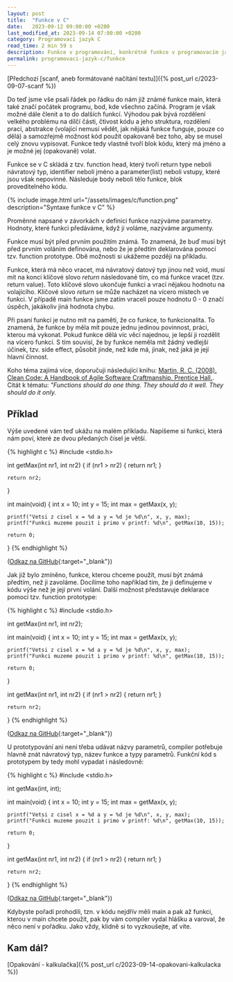```yaml
---
layout: post
title:  "Funkce v C"
date:   2023-09-12 09:00:00 +0200
last_modified_at: 2023-09-14 07:00:00 +0200
category: Programovací jazyk C
read_time: 2 min 59 s
description: Funkce v programování, konkrétně funkce v programovacím jazyku C.
permalink: programovaci-jazyk-c/funkce
---
```


[Předchozí [scanf, aneb formátované načítání textu]]({% post_url c/2023-09-07-scanf %})

Do teď jsme vše psali řádek po řádku do nám již známé funkce main, která také značí počátek programu, bod, kde všechno začíná. Program je však možné dále členit a to do dalších funkcí. Výhodou pak bývá rozdělení velkého problému na dílčí části, čtivost kódu a jeho struktura, rozdělení prací, abstrakce (volající nemusí vědět, jak nějaká funkce funguje, pouze co dělá) a samozřejmě možnost kód použít opakovaně bez toho, aby se musel celý znovu vypisovat. Funkce tedy vlastně tvoří blok kódu, který má jméno a je možné jej (opakovaně) volat.

Funkce se v C skládá z tzv. function head, který tvoří return type neboli návratový typ, identifier neboli jméno a parameter(list) neboli vstupy, které jsou však nepovinné. Následuje body neboli tělo funkce, blok proveditelného kódu.

{% include image.html url="/assets/images/c/function.png" description="Syntaxe funkce v C" %}

Proměnné napsané v závorkách v definici funkce nazýváme parametry. Hodnoty, které funkci předáváme, když ji voláme, nazýváme argumenty.

Funkce musí být před prvním použitím známá. To znamená, že buď musí být před prvním voláním definována, nebo že je předtím deklarována pomocí tzv. function prototype. Obě možnosti si ukážeme později na příkladu.

Funkce, která má něco vracet, má návratový datový typ jinou než void, musí mít na konci klíčové slovo *return* následované tím, co má funkce vracet (tzv. return value). Toto klíčové slovo ukončuje funkci a vrací nějakou hodnotu na volajícího. Klíčové slovo *return* se může nacházet na vícero místech ve funkci. V případě main funkce jsme zatím vraceli pouze hodnotu 0 - 0 značí úspěch, jakákoliv jiná hodnota chybu.

Při psaní funkcí je nutno mít na paměti, že co funkce, to funkcionalita. To znamená, že funkce by měla mít pouze jednu jedinou povinnost, práci, kterou má vykonat. Pokud funkce dělá víc věcí najednou, je lepší ji rozdělit na vícero funkcí. S tím souvisí, že by funkce neměla mít žádný vedlejší účinek, tzv. side effect, působit jinde, než kde má, jinak, než jaká je její hlavní činnost.

Koho téma zajímá více, doporučuji následující knihu: [Martin, R. C. (2008). Clean Code: A Handbook of Agile Software Craftmanship. Prentice Hall.](https://amzn.to/48dm9SC). Citát k tématu: *"Functions should do one thing. They should do it well. They should do it only.*

## Příklad

Výše uvedené vám teď ukážu na malém příkladu. Napíšeme si funkci, která nám poví, které ze dvou předaných čísel je větší.

{% highlight c %}
#include <stdio.h>

int getMax(int nr1, int nr2)
{
    if (nr1 > nr2) 
    {
        return nr1;
    }
    
    return nr2;
}

int main(void)
{
    int x = 10;
    int y = 15;
    int max = getMax(x, y);

    printf("Vetsi z cisel x = %d a y = %d je %d\n", x, y, max);
    printf("Funkci muzeme pouzit i primo v printf: %d\n", getMax(10, 15));

    return 0;
} {% endhighlight %}

([Odkaz na GitHub](https://github.com/wild-karoline/C/blob/main/07-funkce/getmax.c){:target="_blank"})

Jak již bylo zmíněno, funkce, kterou chceme použít, musí být známá předtím, než ji zavoláme. Docílíme toho například tím, že ji definujeme v kódu výše než je její první volání. Další možnost představuje deklarace pomocí tzv. function prototype:

{% highlight c %}
#include <stdio.h>

int getMax(int nr1, int nr2);

int main(void)
{
    int x = 10;
    int y = 15;
    int max = getMax(x, y);

    printf("Vetsi z cisel x = %d a y = %d je %d\n", x, y, max);
    printf("Funkci muzeme pouzit i primo v printf: %d\n", getMax(10, 15));

    return 0;
}

int getMax(int nr1, int nr2)
{
    if (nr1 > nr2) 
    {
        return nr1;
    } 
    
    return nr2;
} {% endhighlight %}

([Odkaz na GitHub](https://github.com/wild-karoline/C/blob/main/07-funkce/function-prototype.c){:target="_blank"})

U prototypování ani není třeba udávat názvy parametrů, compiler potřebuje hlavně znát návratový typ, název funkce a typy parametrů. Funkční kód s prototypem by tedy mohl vypadat i následovně:

{% highlight c %}
#include <stdio.h>

int getMax(int, int);

int main(void)
{
    int x = 10;
    int y = 15;
    int max = getMax(x, y);

    printf("Vetsi z cisel x = %d a y = %d je %d\n", x, y, max);
    printf("Funkci muzeme pouzit i primo v printf: %d\n", getMax(10, 15));

    return 0;
}

int getMax(int nr1, int nr2)
{
    if (nr1 > nr2) 
    {
        return nr1;
    } 
    
    return nr2;
} {% endhighlight %}

([Odkaz na GitHub](https://github.com/wild-karoline/C/blob/main/07-funkce/function-prototype2.c){:target="_blank"})

Kdybyste pořadí prohodili, tzn. v kódu nejdřív měli main a pak až funkci, kterou v main chcete použít, pak by vám compiler vydal hlášku a varoval, že něco není v pořádku. Jako vždy, klidně si to vyzkoušejte, ať víte.

## Kam dál?

[Opakování - kalkulačka]({% post_url c/2023-09-14-opakovani-kalkulacka %})
